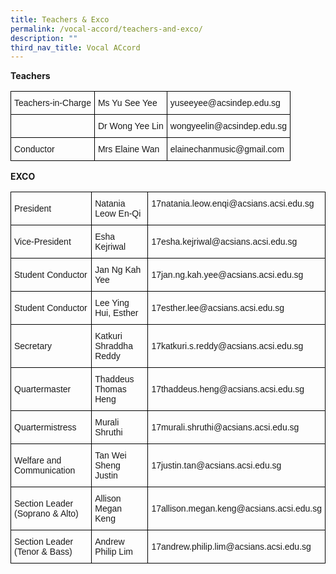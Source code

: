 ```yaml
---
title: Teachers & Exco
permalink: /vocal-accord/teachers-and-exco/
description: ""
third_nav_title: Vocal ACcord
---
```

**Teachers**

<style type="text/css">
.tg  {border-collapse:collapse;border-spacing:0;}
.tg td{border-color:black;border-style:solid;border-width:1px;font-family:Arial, sans-serif;font-size:14px;
  overflow:hidden;padding:10px 5px;word-break:normal;}
.tg th{border-color:black;border-style:solid;border-width:1px;font-family:Arial, sans-serif;font-size:14px;
  font-weight:normal;overflow:hidden;padding:10px 5px;word-break:normal;}
.tg .tg-0lax{text-align:left;vertical-align:top}
</style>
<table class="tg">
<thead>
  <tr>
    <th class="tg-0lax">Teachers-in-Charge</th>
    <th class="tg-0lax">Ms Yu See Yee</th>
    <th class="tg-0lax"> yuseeyee@acsindep.edu.sg</th>
  </tr>
</thead>
<tbody>
  <tr>
    <td class="tg-0lax"></td>
    <td class="tg-0lax">Dr Wong Yee Lin</td>
    <td class="tg-0lax"> wongyeelin@acsindep.edu.sg</td>
  </tr>
  <tr>
    <td class="tg-0lax">Conductor</td>
    <td class="tg-0lax">Mrs Elaine Wan</td>
    <td class="tg-0lax"> elainechanmusic@gmail.com</td>
  </tr>
</tbody>
</table>

**EXCO**

<style type="text/css">
.tg  {border-collapse:collapse;border-spacing:0;}
.tg td{border-color:black;border-style:solid;border-width:1px;font-family:Arial, sans-serif;font-size:14px;
  overflow:hidden;padding:10px 5px;word-break:normal;}
.tg th{border-color:black;border-style:solid;border-width:1px;font-family:Arial, sans-serif;font-size:14px;
  font-weight:normal;overflow:hidden;padding:10px 5px;word-break:normal;}
.tg .tg-cly1{text-align:left;vertical-align:middle}
.tg .tg-0lax{text-align:left;vertical-align:top}
</style>
<table class="tg">
<thead>
  <tr>
    <th class="tg-cly1">President</th>
    <th class="tg-cly1">Natania Leow En-Qi</th>
    <th class="tg-0lax">17natania.leow.enqi@acsians.acsi.edu.sg</th>
  </tr>
</thead>
<tbody>
  <tr>
    <td class="tg-cly1">Vice-President</td>
    <td class="tg-cly1">Esha Kejriwal</td>
    <td class="tg-cly1">17esha.kejriwal@acsians.acsi.edu.sg</td>
  </tr>
  <tr>
    <td class="tg-cly1">Student Conductor</td>
    <td class="tg-cly1">Jan Ng Kah Yee</td>
    <td class="tg-cly1">17jan.ng.kah.yee@acsians.acsi.edu.sg</td>
  </tr>
  <tr>
    <td class="tg-cly1">Student Conductor</td>
    <td class="tg-cly1">Lee Ying Hui, Esther</td>
    <td class="tg-cly1">17esther.lee@acsians.acsi.edu.sg</td>
  </tr>
  <tr>
    <td class="tg-cly1">Secretary</td>
    <td class="tg-cly1">Katkuri Shraddha Reddy</td>
    <td class="tg-cly1">17katkuri.s.reddy@acsians.acsi.edu.sg</td>
  </tr>
  <tr>
    <td class="tg-cly1">Quartermaster</td>
    <td class="tg-cly1">Thaddeus Thomas Heng</td>
    <td class="tg-cly1">17thaddeus.heng@acsians.acsi.edu.sg</td>
  </tr>
  <tr>
    <td class="tg-cly1">Quartermistress</td>
    <td class="tg-cly1">Murali Shruthi</td>
    <td class="tg-cly1">17murali.shruthi@acsians.acsi.edu.sg</td>
  </tr>
  <tr>
    <td class="tg-cly1">Welfare and Communication</td>
    <td class="tg-cly1">Tan Wei Sheng Justin</td>
    <td class="tg-cly1">17justin.tan@acsians.acsi.edu.sg</td>
  </tr>
  <tr>
    <td class="tg-cly1">Section Leader (Soprano &amp; Alto)</td>
    <td class="tg-cly1">Allison Megan Keng</td>
    <td class="tg-cly1">17allison.megan.keng@acsians.acsi.edu.sg</td>
  </tr>
  <tr>
    <td class="tg-cly1">Section Leader (Tenor &amp; Bass)</td>
    <td class="tg-cly1">Andrew Philip Lim</td>
    <td class="tg-cly1">17andrew.philip.lim@acsians.acsi.edu.sg</td>
  </tr>
</tbody>
</table>


